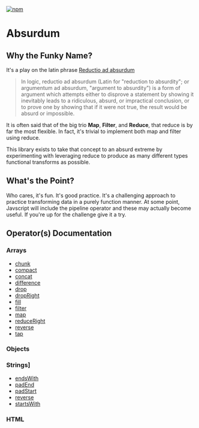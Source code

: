 [![npm](https://img.shields.io/npm/v/absurdum.svg)](https://www.npmjs.com/package/absurdum)

# Absurdum

## Why the Funky Name?

It's a play on the latin phrase [Reductio ad absurdum][wikipedia]

> In logic, reductio ad absurdum (Latin for "reduction to absurdity"; or argumentum ad absurdum, "argument to absurdity") is a form of argument which attempts either to disprove a statement by showing it inevitably leads to a ridiculous, absurd, or impractical conclusion, or to prove one by showing that if it were not true, the result would be absurd or impossible.

It is often said that of the big trio **Map**, **Filter**, and **Reduce**, that reduce is by far the most flexible. In fact, it's trivial to implement both map and filter using reduce.

This library exists to take that concept to an absurd extreme by experimenting with leveraging reduce to produce as many different types functional transforms as possible.

## What's the Point?

Who cares, it's fun. It's good practice. It's a challenging approach to practice transforming data in a purely function manner. At some point, Javscript will include the pipeline operator and these may actually become useful. If you're up for the challenge give it a try.

## Operator(s) Documentation

### Arrays

- [chunk][arrays.chunk]
- [compact][arrays.compact]
- [concat][arrays.concat]
- [difference][arrays.difference]
- [drop][arrays.drop]
- [dropRight][arrays.dropRight]
- [fill][arrays.fill]
- [filter][arrays.filter]
- [map][arrays.map]
- [reduceRight][arrays.reduceRight]
- [reverse][arrays.reverse]
- [tap][arrays.tap]

[arrays.chunk]: ./docs/arrays/chunk.md
[arrays.compact]: ./docs/arrays/compact.md
[arrays.concat]: ./docs/arrays/concat.md
[arrays.difference]: ./docs/arrays/difference.md
[arrays.drop]: ./docs_old/arrays.md#arraysdroparray-n
[arrays.dropRight]: ./docs_old/arrays.md#arraysdroprightarray-n--1
[arrays.fill]: ./docs_old/arrays.md#arraysfilllarray-value-start--0-end--arraylength-1
[arrays.filter]: ./docs_old/arrays.md#arraysfilterarray-predicate
[arrays.map]: ./docs_old/arrays.md#arraysmaparray-func
[arrays.reduceRight]: ./docs_old/arrays.md#arraysreducerightarray-reducer----array-initial--
[arrays.reverse]: ./docs_old/arrays.md#arraysreversearray
[arrays.tap]: ./docs_old/arrays.md#arraystaparray-func

### Objects

### Strings]

- [endsWith][strings.endswith]
- [padEnd][strings.padEnd]
- [padStart][strings.padStart]
- [reverse][strings.reverse]
- [startsWith][strings.startswith]

[strings.endswith]: ./docs_old/strings.md#stringsendswithstring-substr
[strings.padEnd]: ./docs_old/strings.md#stringspadendstring-length-substr
[strings.padStart]: ./docs_old/strings.md#stringspadstartstring-length-substr
[strings.reverse]: ./docs_old/strings.md#stringsreversestring
[strings.startswith]: ./docs_old/strings.md#stringsstartswithstring-substr

### HTML


[wikipedia]: https://en.wikipedia.org/wiki/Reductio_ad_absurdum
[operator]: https://github.com/evanplaice/absurdum/issues/new?title=Operator([operator])&template=OPERATOR_TEMPLATE.md&labels=enhancement,operator
[type]: https://github.com/evanplaice/absurdum/issues/new?title=Type([typ])&template=TYPE_TEMPLATE.md&labels=enhancement,type
[feature-workflow]:https://www.atlassian.com/git/tutorials/comparing-workflows/feature-branch-workflow
